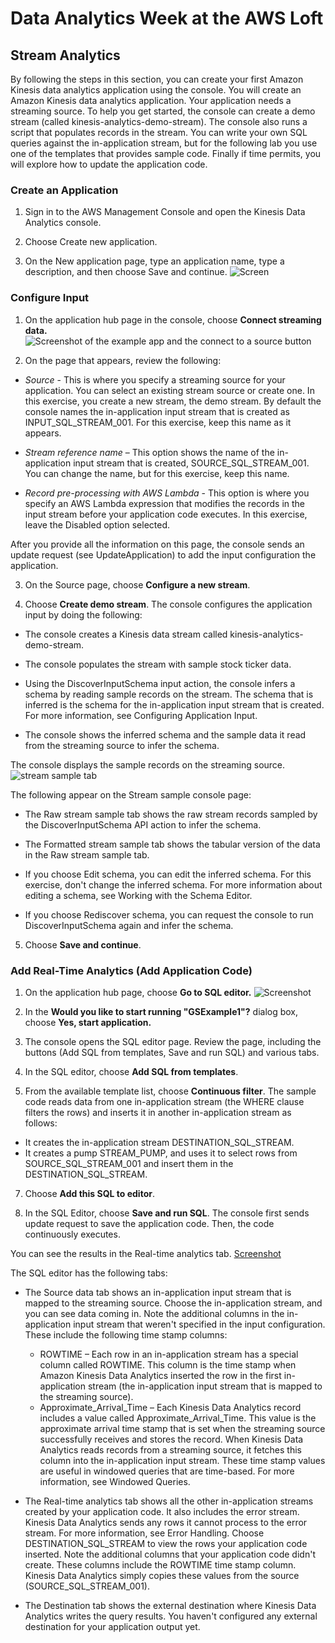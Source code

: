 # Data Analytics Week at the AWS Loft

## Stream Analytics

By following the steps in this section, you can create your first Amazon Kinesis data analytics application using the console. You will create an Amazon Kinesis data analytics application. Your application needs a streaming source. To help you get started, the console can create a demo stream (called kinesis-analytics-demo-stream). The console also runs a script that populates records in the stream. You can write your own SQL queries against the in-application stream, but for the following lab you use one of the templates that provides sample code. Finally if time permits, you will explore how to update the application code.


### Create an Application

1.  Sign in to the AWS Management Console and open the Kinesis Data Analytics console.

2.  Choose Create new application.

3.  On the New application page, type an application name, type a description, and then choose Save and continue.
![Screen](https://docs.aws.amazon.com/kinesisanalytics/latest/dev/images/gs-v2-10.png)

### Configure Input

1.  On the application hub page in the console, choose __Connect streaming data.__
![Screenshot of the example app and the connect to a source button](https://docs.aws.amazon.com/kinesisanalytics/latest/dev/images/gs-v2-20.png)

2.  On the page that appears, review the following:
  * _Source_ - This is where you specify a streaming source for your application. You can select an existing stream source or create one. In this exercise, you create a new stream, the demo stream. By default the console names the in-application input stream that is created as INPUT_SQL_STREAM_001. For this exercise, keep this name as it appears.

  * _Stream reference name_ – This option shows the name of the in-application input stream that is created, SOURCE_SQL_STREAM_001. You can change the name, but for this exercise, keep this name.
  
  * _Record pre-processing with AWS Lambda_ - This option is where you specify an AWS Lambda expression that modifies the records in the input stream before your application code executes. In this exercise, leave the Disabled option selected.

After you provide all the information on this page, the console sends an update request (see UpdateApplication) to add the input configuration the application.

3.  On the Source page, choose __Configure a new stream__.

4.  Choose __Create demo stream__. The console configures the application input by doing the following:

  * The console creates a Kinesis data stream called kinesis-analytics-demo-stream.

  * The console populates the stream with sample stock ticker data.

  * Using the DiscoverInputSchema input action, the console infers a schema by reading sample records on the stream. The schema that is inferred is the schema for the in-application input stream that is created. For more information, see Configuring Application Input.

  * The console shows the inferred schema and the sample data it read from the streaming source to infer the schema.

The console displays the sample records on the streaming source.
![stream sample tab](https://docs.aws.amazon.com/kinesisanalytics/latest/dev/images/gs-v2-30.png)

The following appear on the Stream sample console page:

  * The Raw stream sample tab shows the raw stream records sampled by the DiscoverInputSchema API action to infer the schema.

  * The Formatted stream sample tab shows the tabular version of the data in the Raw stream sample tab.

  * If you choose Edit schema, you can edit the inferred schema. For this exercise, don't change the inferred schema. For more information about editing a schema, see Working with the Schema Editor.

  * If you choose Rediscover schema, you can request the console to run DiscoverInputSchema again and infer the schema.

5. Choose __Save and continue__. 

### Add Real-Time Analytics (Add Application Code)

1. On the application hub page, choose __Go to SQL editor.__
![Screenshot](https://docs.aws.amazon.com/kinesisanalytics/latest/dev/images/gs-v2-40.png)

2. In the __Would you like to start running "GSExample1"?__ dialog box, choose __Yes, start application.__

3. The console opens the SQL editor page. Review the page, including the buttons (Add SQL from templates, Save and run SQL) and various tabs.

4. In the SQL editor, choose __Add SQL from templates__.

5. From the available template list, choose __Continuous filter__. The sample code reads data from one in-application stream (the WHERE clause filters the rows) and inserts it in another in-application stream as follows:

 * It creates the in-application stream DESTINATION_SQL_STREAM.
 * It creates a pump STREAM_PUMP, and uses it to select rows from SOURCE_SQL_STREAM_001 and insert them in the DESTINATION_SQL_STREAM.

7. Choose __Add this SQL to editor__.

8. In the SQL Editor, choose __Save and run SQL__. The console first sends update request to save the application code. Then, the code continuously executes.

You can see the results in the Real-time analytics tab.
[Screenshot](https://docs.aws.amazon.com/kinesisanalytics/latest/dev/images/gs-v2-50.png)

The SQL editor has the following tabs:

 * The Source data tab shows an in-application input stream that is mapped to the streaming source. Choose the in-application stream, and you can see data coming in. Note the additional columns in the in-application input stream that weren't specified in the input configuration. These include the following time stamp columns:
   * ROWTIME – Each row in an in-application stream has a special column called ROWTIME. This column is the time stamp when Amazon Kinesis Data Analytics inserted the row in the first in-application stream (the in-application input stream that is mapped to the streaming source).
   * Approximate_Arrival_Time – Each Kinesis Data Analytics record includes a value called Approximate_Arrival_Time. This value is the approximate arrival time stamp that is set when the streaming source successfully receives and stores the record. When Kinesis Data Analytics reads records from a streaming source, it fetches this column into the in-application input stream. These time stamp values are useful in windowed queries that are time-based. For more information, see Windowed Queries.

 * The Real-time analytics tab shows all the other in-application streams created by your application code. It also includes the error stream. Kinesis Data Analytics sends any rows it cannot process to the error stream. For more information, see Error Handling. Choose DESTINATION_SQL_STREAM to view the rows your application code inserted. Note the additional columns that your application code didn't create. These columns include the ROWTIME time stamp column. Kinesis Data Analytics simply copies these values from the source (SOURCE_SQL_STREAM_001).

 * The Destination tab shows the external destination where Kinesis Data Analytics writes the query results. You haven't configured any external destination for your application output yet.

